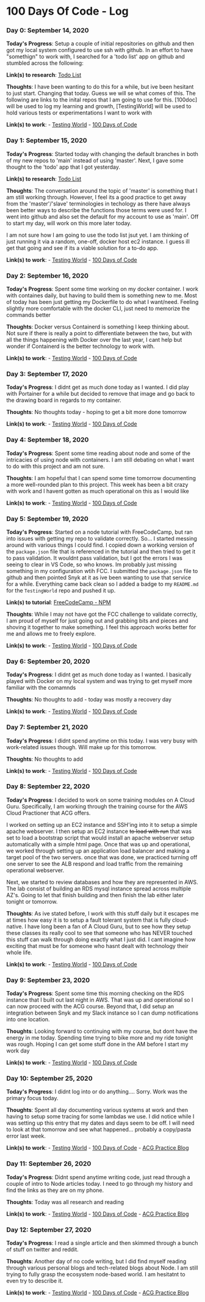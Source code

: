 # 100 Days Of Code - Log

### Day 0: September 14, 2020

**Today's Progress**:  Setup a couple of initial repositories on github and then got my local system configured to use ssh with github. In an effort to have "somethign" to work with, I searched for a 'todo list' app on github and stumbled across the following:

**Link(s) to research**: [Todo List](https://github.com/cassidoo/todometer)

**Thoughts**: I have been wanting to do this for a while, but ive been hesitant to just start. Changing that today. Guess we will se what comes of this. The following are links to the inital repos that I am going to use for this. [100doc] will be used to log my learning and growth, [TestingWorld] will be used to hold various tests or experimentations I want to work with

**Link(s) to work**: 
    - [Testing World](https://github.com/jragland/TestingWorld)
    - [100 Days of Code](https://github.com/jragland/100doc)


### Day 1: September 15, 2020

**Today's Progress**:  Started today with changing the default branches in both of my new repos to 'main' instead of using 'master'. Next, I gave some thought to the 'todo' app that I got yesterday. 
 
**Link(s) to research**: [Todo List](https://github.com/cassidoo/todometer)

**Thoughts**: The conversation around the topic of 'master' is something that I am still working through. However, I feel its a good practice to get away from the 'master'/'slave' terminologies in techology as there have always been better ways to describe the functions those terms were used for. I went into github and also set the default for my account to use as 'main'. Off to start my day, will work on this more later today.

I am not sure how I am going to use the todo list jsut yet. I am thinking of just running it via a random, one-off, docker host ec2 instance. I guess ill get that going and see if its a viable solution for a to-do app.

**Link(s) to work**: 
    - [Testing World](https://github.com/jragland/TestingWorld)
    - [100 Days of Code](https://github.com/jragland/100doc)


### Day 2: September 16, 2020

**Today's Progress**: Spent some time working on my docker container. I work with containes daily, but having to build them is something new to me. Most of today has been just getting my Dockerfile to do what I want/need. Feeling slightly more comfortable with the docker CLI, just need to memorize the commands better

**Thoughts**: Docker versus Containerd is something I keep thinking about. Not sure if there is really a point to differentiate between the two, but with all the things happening with Docker over the last year, I cant help but wonder if Containerd is the better technology to work with. 

**Link(s) to work**: 
    - [Testing World](https://github.com/jragland/TestingWorld)
    - [100 Days of Code](https://github.com/jragland/100doc)

### Day 3: September 17, 2020

**Today's Progress**:  I didnt get as much done today as I wanted. I did play with Portainer for a while but decided to remove that image and go back to the drawing board in regards to my container. 

**Thoughts**: No thoughts today - hoping to get a bit more done tomorrow 

**Link(s) to work**: 
    - [Testing World](https://github.com/jragland/TestingWorld)
    - [100 Days of Code](https://github.com/jragland/100doc)

### Day 4: September 18, 2020

**Today's Progress**: Spent some time reading about node and some of the intricacies of using node with containers. I am still debating on what I want to do with this project and am not sure. 

**Thoughts**: I am hopeful that I can spend some time tomorrow documenting a more well-rounded plan to this project. This week has been a bit crazy with work and I havent gotten as much operational on this as I would like

**Link(s) to work**:
    - [Testing World](https://github.com/jragland/TestingWorld)
    - [100 Days of Code](https://github.com/jragland/100doc)

### Day 5: September 19, 2020

**Today's Progress**: Started on a node tutorial with FreeCodeCamp, but ran into issues with getting my repo to validate correctly. So... I started messing around with various things I could find. I copied down a working version of the `package.json` file that is referenced in the tutorial and then tried to get it to pass validation. It wouldnt pass validation, but I got the errors I was seeing to clear in VS Code, so who knows. Im probably just missing something in my configuration wtih FCC. I submitted the `package.json` file to github and then pointed Snyk at it as ive been wanting to use that service for a while. Everything came back clean so I added a badge to my `README.md` for the `TestingWorld` repo and pushed it up. 

**Link(s) to tutorial**: [FreeCodeCamp - NPM](https://www.freecodecamp.org/learn/apis-and-microservices/managing-packages-with-npm/how-to-use-package-json-the-core-of-any-node-js-project-or-npm-package)

**Thoughts**: While I may not have got the FCC challenge to validate correctly, I am proud of myself for just going out and grabbing bits and pieces and shoving it together to make something. I feel this approach works better for me and allows me to freely explore. 

**Link(s) to work**:
    - [Testing World](https://github.com/jragland/TestingWorld)
    - [100 Days of Code](https://github.com/jragland/100doc)

### Day 6: September 20, 2020

**Today's Progress**: I didnt get as much done today as I wanted. I basically played with Docker on my local system and was trying to get myself more familiar with the comamnds 

**Thoughts**: No thoughts to add - today was mostly a recovery day

**Link(s) to work**:
    - [Testing World](https://github.com/jragland/TestingWorld)
    - [100 Days of Code](https://github.com/jragland/100doc)

### Day 7: September 21, 2020

**Today's Progress**: I didnt spend anytime on this today. I was very busy with work-related issues though. Will make up for this tomorrow.  

**Thoughts**: No thoughts to add

**Link(s) to work**:
    - [Testing World](https://github.com/jragland/TestingWorld)
    - [100 Days of Code](https://github.com/jragland/100doc)

### Day 8: September 22, 2020

**Today's Progress**: I decided to work on some training modules on A Cloud Guru. Specifically, I am working through the training course for the AWS Cloud Practioner that ACG offers. 

I worked on setting up an EC2 instance and SSH'ing into it to setup a simple apache webserver. I then setup an EC2 instance  ~~to load with run~~ that was set to load a bootstrap script that would install an apache webserver setup automatically with a simple html page. Once that was up and operational, we worked through setting up an application load balancer and making a target pool of the two servers. once that was done, we practiced turning off one server to see the ALB respond and load traffic from the remaining operational webserver. 

Next, we started to review databases and how they are represented in AWS. The lab consist of building an RDS mysql instance spread across multiple AZ's. Going to let that finish building and then finish the lab either later tonight or tomorrow. 

**Thoughts**: As ive stated before, I work with this stuff daily but it escapes me at times how easy it is to setup a fault tolerant system that is fully cloud-native. I have long been a fan of A Cloud Guru, but to see how they setup these classes its really cool to see that someone who has NEVER touched this stuff can walk through doing exactly what I just did. I cant imagine how exciting that must be for someone who hasnt dealt with technology their whole life. 

**Link(s) to work**:
    - [Testing World](https://github.com/jragland/TestingWorld)
    - [100 Days of Code](https://github.com/jragland/100doc)

### Day 9: September 23, 2020

**Today's Progress**: Spent some time this morning checking on the RDS instance that I built out last night in AWS. That was up and operational so I can now proceed with the ACG course. Beyond that, I did setup an integration between Snyk and my Slack instance so I can dump notifications into one location.  

**Thoughts**: Looking forward to continuing with my course, but dont have the energy in me today. Spending time trying to bike more and my ride tonight was rough. Hoping I can get some stuff done in the AM before I start my work day

**Link(s) to work**:
    - [Testing World](https://github.com/jragland/TestingWorld)
    - [100 Days of Code](https://github.com/jragland/100doc)

### Day 10: September 25, 2020

**Today's Progress**: I didnt log into or do anything.... Sorry. Work was the primary focus today.   

**Thoughts**: Spent all day documenting various systems at work and then having to setup some tracing for some lambdas we use. I did notice while I was setting up this entry that my dates and days seem to be off. I will need to look at that tomorrow and see what happened... probably a copy/pasta error last week.  

**Link(s) to work**:
    - [Testing World](https://github.com/jragland/TestingWorld)
    - [100 Days of Code](https://github.com/jragland/100doc)
    - [ACG Practice Blog](http://myalb-1003511962.us-east-1.elb.amazonaws.com/)

### Day 11: September 26, 2020

**Today's Progress**: Didnt spend anytime writing code, just read through a couple of intro to Node articles today. I need to go through my history and find the links as they are on my phone.    

**Thoughts**: Today was all research and reading  

**Link(s) to work**:
    - [Testing World](https://github.com/jragland/TestingWorld)
    - [100 Days of Code](https://github.com/jragland/100doc)
    - [ACG Practice Blog](http://myalb-1003511962.us-east-1.elb.amazonaws.com/)

### Day 12: September 27, 2020

**Today's Progress**: I read a single article and then skimmed through a bunch of stuff on twitter and reddit.      

**Thoughts**: Another day of no code writing, but I did find myself reading through various personal blogs and tech-related blogs about Node. I am still trying to fully grasp the ecosystem node-based world. I am hesitatnt to even try to describe it. 

**Link(s) to work**:
    - [Testing World](https://github.com/jragland/TestingWorld)
    - [100 Days of Code](https://github.com/jragland/100doc)
    - [ACG Practice Blog](http://myalb-1003511962.us-east-1.elb.amazonaws.com/)